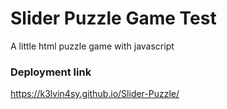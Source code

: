 # Slider Puzzle Game Test
A little html puzzle game with javascript

### Deployment link
https://k3lvin4sy.github.io/Slider-Puzzle/
